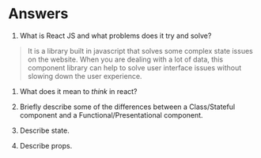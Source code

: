 # Answers

1.  What is React JS and what problems does it try and solve?

> It is a library built in javascript that solves some complex state issues on the website. When you are dealing with a lot of data, this component library can help to solve user interface issues without slowing down the user experience.

1.  What does it mean to _think_ in react?

1.  Briefly describe some of the differences between a Class/Stateful component and a Functional/Presentational component.

1.  Describe state.

1.  Describe props.
